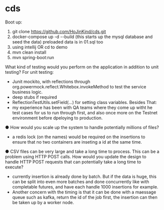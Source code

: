 # cds

Boot up: 
1. git clone https://github.com/HoJinKind/cds.git
2. docker-compose up -d --build      (this starts up the mysql database and seed the data) preloaded data is in 01.sql too
3. using intellij OR cd to demo
4. mvn clean install    
5. mvn spring-boot:run    


What kind of testing would you perform on the application in addition to unit testing?
For unit testing:
- Junit mockito, with reflections through org.powermock.reflect.Whitebox.invokeMethod to test the service business logic.
- deep stubs if required
- ReflectionTestUtils.setField(...) for setting class variables. 
Besides That: 
- my experience has been with QA teams where they come up witht he test cases for us to run through first, and also once more on the Testnet environment before dpeloying to production.

● How would you scale up the system to handle potentially millions of files?
- a redis lock (on the names) would be required on the insertions to ensure that no two containers are inseting a id at the same time.
  

● CSV files can be very large and take a long time to process. This can be a problem using HTTP POST calls.
How would you update the design to handle HTTP POST requests that can potentially take a long time to
execute?
- currently insertion is already done by batch. But if the data is huge, this can be split into even more batches and done concurrently like with completable futures, and have each handle 1000 insertions for example. 
- Another concern with the timing is that it can be done with a maessage queue such as kafka, return the id of the job first, the insertion can then be taken up by a worker node. 